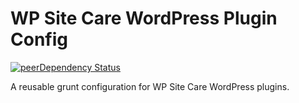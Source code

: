 # WP Site Care WordPress Plugin Config

[![peerDependency Status](https://david-dm.org/wpsitecare/sitecare-plugin-config/peer-status.svg)](https://david-dm.org/wpsitecare/sitecare-plugin-config#info=peerDependencies)

A reusable grunt configuration for WP Site Care WordPress plugins.
